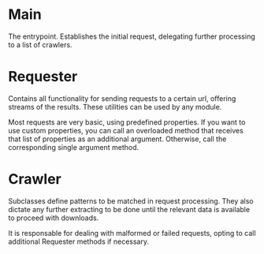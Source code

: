 # Main
The entrypoint. Establishes the initial request, delegating further processing to a list of crawlers.

# Requester
Contains all functionality for sending requests to a certain url, offering streams of the results. These utilities can be used by any module.

Most requests are very basic, using predefined properties. If you want to use custom properties, you can call an overloaded method that receives that list of properties as an additional argument. Otherwise, call the corresponding single argument method.

# Crawler
Subclasses define patterns to be matched in request processing. They also dictate any further extracting to be done until the relevant data is available to proceed with downloads.

It is responsable for dealing with malformed or failed requests, opting to call additional Requester methods if necessary.
